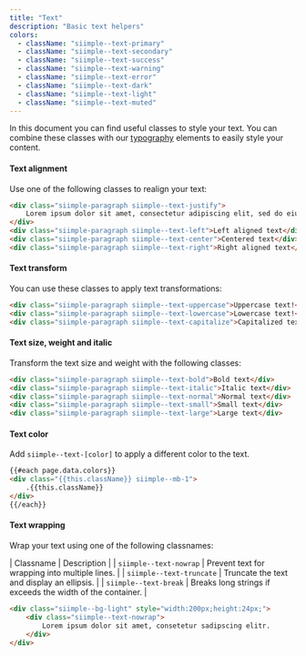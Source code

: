 ```yaml
---
title: "Text"
description: "Basic text helpers"
colors:
  - className: "siimple--text-primary"
  - className: "siimple--text-secondary"
  - className: "siimple--text-success"
  - className: "siimple--text-warning"
  - className: "siimple--text-error"
  - className: "siimple--text-dark"
  - className: "siimple--text-light"
  - className: "siimple--text-muted"
---
```


In this document you can find useful classes to style your text. You can combine these classes with our [typography](../elements/typography.html) elements to easily style your content.

#### Text alignment

Use one of the following classes to realign your text:

```html preview="true"
<div class="siimple-paragraph siimple--text-justify">
    Lorem ipsum dolor sit amet, consectetur adipiscing elit, sed do eiusmod tempor incididunt ut labore et dolore magna aliqua. Ut enim ad minim veniam, quis nostrud exercitation ullamco laboris nisi ut aliquip ex ea commodo consequat.
</div>
<div class="siimple-paragraph siimple--text-left">Left aligned text</div>
<div class="siimple-paragraph siimple--text-center">Centered text</div>
<div class="siimple-paragraph siimple--text-right">Right aligned text</div>
```


#### Text transform

You can use these classes to apply text transformations: 

```html preview="true"
<div class="siimple-paragraph siimple--text-uppercase">Uppercase text!</div>
<div class="siimple-paragraph siimple--text-lowercase">Lowercase text!</div>
<div class="siimple-paragraph siimple--text-capitalize">Capitalized text!</div>
```


#### Text size, weight and italic

Transform the text size and weight with the following classes:

```html preview="true"
<div class="siimple-paragraph siimple--text-bold">Bold text</div>
<div class="siimple-paragraph siimple--text-italic">Italic text</div>
<div class="siimple-paragraph siimple--text-normal">Normal text</div>
<div class="siimple-paragraph siimple--text-small">Small text</div>
<div class="siimple-paragraph siimple--text-large">Large text</div>
```


#### Text color

Add `siimple--text-[color]` to apply a different color to the text. 

```html preview="true"
{{#each page.data.colors}}
<div class="{{this.className}} siimple--mb-1">
    .{{this.className}}
</div>
{{/each}}
```


#### Text wrapping

Wrap your text using one of the following classnames:

| Classname | Description |
| `siimple--text-nowrap` | Prevent text for wrapping into multiple lines. |
| `siimple--text-truncate` | Truncate the text and display an ellipsis. |
| `siimple--text-break` | Breaks long strings if exceeds the width of the container. |


```html preview="true"
<div class="siimple--bg-light" style="width:200px;height:24px;">
    <div class="siimple--text-nowrap">
        Lorem ipsum dolor sit amet, consetetur sadipscing elitr.
    </div>
</div>
```


